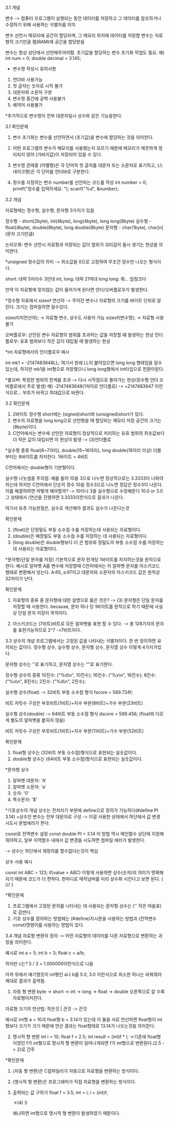 3.1 개념

변수
-> 컴퓨터 프로그램이 실행되는 동안 데이터를 저장하고 그 데이터를 참조하거나 수정하기 위해 사용하는 식별자를 의미

변수 선언시 메모리에 공간이 할당되며, 그 메모리 위치에 데이터를 저장함
변수는 자료형의 크기만큼 램(RAM)에 공간을 할당받음

변수는 항상 상단에서 선언해주어야함.
초기값을 할당하는 변수 초기화 작업도 필요.
예) int num = 0;
    double decimal = 3.145;

* 변수명 작성시 유의사항
1. 언더바 사용가능
2. 첫 글자는 숫자로 시작 불가
3. 대문자와 소문자 구분
4. 변수명 중간에 공백 사용불가
5. 예약어 사용불가

  *추가적으로 변수명이 전부 대문자일시 상수와 같은 기능을한다.

  3.1 확인문제

1. 변수 초기화는 변수를 선언하면서 (초기값)을 변수에 할당하는 것을 의미한다.
2. 어떤 프로그램의 변수가 메모리를 사용했는지 모르기 때문에 메모리가 깨끗하게 정리되지 않아 (가비지값)이 저장되어 있을 수 있다.
3. 변수명 관례중 (카멜형)은 각 단어의 첫 글자를 대문자 또는 소문자로 표기하고, (스네이크형)은 각 단어를 언더바로 구분한다.

4. 정수를 지정하는 변수 number를 선언하는 코드를 작성
int number = 0;
printf("정수를 입력하세요: ");
scanf("%d", &number);


3.2 개념


자료형에는 정수형, 실수형, 문자형 3가지가 있음

정수형 -  short(2byte), int(4byte), long(4byte), long long(8byte)
실수형 -  float(4byte), double(8byte), long double(8byte)
문자형 - char(1byte), char[n](문자 크기만큼)

논리오류: 변수 선언시 자료형과 저장되는 값이 범위가 괴리감이 들시 생기는 현상을 의미한다.

*unsigned 정수값의 의미
-> 최소값을 0으로 고정하여 무조건 양수만 나오는 형식이다.

short: 대략 5자리수 3만대
int, long: 대략 21억대
long long: 뭐... 엄청크다

만약 이 자료형에 맞지않는 값이 들어가게 된다면 언더/오버플로우가 발생한다.

*정수형 자료에서 sizeof 연산자
-> 주어진 변수나 자료형의 크기를 바이트 단위로 알린다.
크기는 컴파일하면 알수있다.

sizeof(피연산자); -> 자료형 변수, 상수도 사용이 가능
sizeof(변수명); -> 자료형 사용 불가


오버플로우: 선언된 변수 자료형의 범위를 초과하는 값을 저장할 떄 발생하는 현상
언더플로우: 유효 범위보다 작은 값이 대입될 때 발생하는 현상

*int 자료형에서의 언더플로우 예시

int mk1 = -2147483648LL;
여기서 원래 LL이 붙어있으면 long long 형태임을 알수있는데, 하지만 mk1을 int형으로 저장했으니
long long형에서 int타입으로 전환이된다.

*롤오버: 특정한 범위의 한계를 초과 -> 다시 시작점으로 돌아가는 현상(정수형 언더 오버플로애서 주로 발생)
예) -2147483648(1차이로 언더플로) -> +2147483647 이런식으로... 부호가 바뀌고 최대값으로 바뀐다.

3.2 확인문제
1. 2바이트 정수형 short에는 (signed)short와 (unsigned)short가 있다.
2. 변수의 자료형을 long long으로 선언했을 때 할당되는 메모리 저장 공간의 크기는 (8byte)이다.
3. C언어에서는 변수에 선언한 자료형이 정상적으로 처리하는 유효 범위의 최솟값보다 더 작은 값이 대입되면 이 현상이 발생
-> (3)언더플로


*실수형 종류
float(6~7자리), double(15~16자리), long double(18자리 이상)
더블부터는 8바이트를 차지한다. 1바이트 = 4비트

C언어에서는 double형이 기본형이다.

실수형 나눗셈중 주의점:
예를 들어 10을 3으로 나누면 정상적으로는 3.3333이 나와야하는데
하지만 C언어에서 단순히 정수 10을 정수3으로 나누면 정답은 정수3이 나온다.
이를 해결하려면 어떻게 해야할까?
-> 10이나 3을 실수형으로 수정해준다 10.0 or 3.0
그 상태에서 /연산을 진행하면 3.3333이런식으로 결과가 나온다.

여기서 유추 가능한점은, 실수로 계산해야 결과도 실수가 나온다는것

확인문제
1. (float)은 단정밀도 부동 소수점 수를 저장하는데 사용되는 자료형이다.
2. (double)은 배정밀도 부동 소수점 수를 저장하는 데 사용되는 자료형이다.
3. (long double)은 double형보다 더 큰 범위와 정밀도의 부동 소수점 수를 저장하는 데 사용되는 자료형이다.

*문자형(단일 문자를 저장)
기본적으로 문자 한개당 1바이트를 차지하는것을 원칙으로 한다.
예시로 알파벳 A를 변수에 저장할때
C언어에서는 이 알파벳 문자를 아스키코드 형태로 변환해서 넣는다.
A:65, a:97이고 대문자와 소문자의 아스키코드 값은 원칙상 32차이가 난다.

확인문제

1. 자료형의 종류 중 문자형에 대한 설명으로 옳은 것은?
   -> (3) 문자형은 단일 문자를 저장할 때 사용한다.
   because, 문자 하나 당 1바이트를 원칙으로 하기 때문에 사실상 단일 문자 저장이 목적이다.

2. 아스키코드는 (7비트)비트로 모든 알파벳을 표현 할 수 있다.
   -> 총 128가지의 문자를 표현가능하므로 2^7 ->7비트이다.

3.3 상수의 개념
프로그램에서는 고정된 값을 나타내는 식별자이다. 한 번  정의하면 유지되는 값이다.
정수형 상수, 실수형 상수, 문자형 상수, 문자열 상수 이렇게 4가지가있다.

문자형 상수는 ''로 표기하고, 문자열 상수는 ""로 표기한다.

정수형 상수의 종류
10진수: ("%d\n", 10진수);
16진수: ("%x\n", 16진수);
8진수: ("%o\n", 8진수);
2진수: ("%d\n", 2진수);

실수형 상수(float) -> 32비트 부동 소수점 형식
fscore = 589.734f;

비트 자릿수 구성은 부호비트(1비트)+지수 부분(8비트)+가수 부분(23비트)

실수형 상수(double) -> 64비트 부동 소수점 형식
dscore = 589.456; (float와 다르게 별도의 알파벳을 붙히지 않음)

비트 자릿수 구성은 부호비트(1비트)+지수 부분(11비트)+가수 부분(52비트)

확인문제
1. float형 상수는 (32비트 부동 소수점)형식으로 표현되는 실숫값이다.
2. double형 상수는 (64비트 부동 소수점)형식으로 표현되는 실숫값이다.


*문자형 상수
1. 알파벳 대문자: 'A'
2. 알파벳 소문자: 'a'
3. 숫자: '0'
4. 특수문자: '$'


*기호상수의 개념
상수는 전처리기 부분에 define으로 정의가 가능하다(#define PI 3.14) +상수인 변수는 전부 대문자로 구성
-> 이걸 사용한 상태에서 하단에서 값 변경 시도시 문법에러가 뜬다.

const로 전역변수 설정
const double PI = 3.14 
이 방법 역시 메인함수 상단에 지정해줘야하고, 일부 지역함수 내에서 값 변경을 시도하면 컴파일 에러가 발생한다.

-> 상수는 하단에서 재정의를 할수없다는것이 핵심


상수 사용 예시

const int ABC = 123;
if(value > ABC)            이렇게 사용하면 상수(숫자)의 의미가 명확해지기 때문에 코드가 더 편하다.
                            한마디로 매직넘버를 미리 상수화 시킨다고 보면 된다.
{
    ///
}

*확인문제
1. 프로그램에서 고정된 문자를 나타내는 데 사용되는 문자형 상수는 ('' 작은 따옴표)로 감싼다.
2. 기호 상수를 정의하는 방법에는 (#define)지시문을 사용하는 방법과 (전역변수 const)명령어를 사용하는 방법이 있다.

3.4 개념
자료형 변환의 정의
-> 어떤 자료형의 데이터를 다른 자료형으로 변환하는 과정을 의미한다.

예시로 
int a = 5;
int b = 3;
float c = a/b;

하지만 c는?
5 / 3 = 1.000000이런식으로 나옴

아까 위에서 얘기했듯이
int형인 a나 b를 5.0, 3.0 이런식으로 최소한 하나는 바꿔줘야
제대로 결과가 출력됨.

1. 자동 형 변환
byte -> short -> int -> long -> float -> double
오른쪽으로 갈 수록 자료형이커진다.

자료형 크기의 연산법: 작은것 | 큰것 -> 큰것 

예시로 int형 a = 10괴 float형 b = 3.14가 있는데
이 둘을 서로 연산하면 float형이 int형보다 크기가 크기 때문에
연산 결과는 float형태로 13.14가 나오는것을 의미한다.

2. 명시적 형 변환
int  i = 10;
float f = 2.5;
int result = (int)f * i;
->기존에 float형이었던 f가 int형으로 명시적 형 변환이 일어나게되면 f가 int형으로 변환된다.(2.5 -> 2)로 간주


*확인문제
1. (자동 형 변환)은 C컴파일러가 자동으로 자료형을 변환하는 방식이다.
2. (명시적 형 변환)은 프로그래머가 직접 자료형을 변환하는 방식이다.

3. 출력되는 값 구하기
   float f = 3.5;
   int = i;
   i = (int)f;

   ->(4) 3

   왜냐하면 int형으로 명시적 형 변환이 발생하였기 때문이다.


























































   








